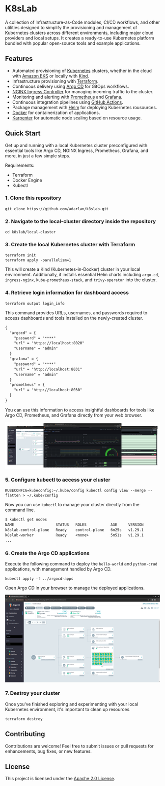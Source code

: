 # K8sLab

A collection of Infrastructure-as-Code modules, CI/CD workflows, and other utilities designed to simplify the provisioning and management of Kubernetes clusters across different environments, including major cloud providers and local setups. It creates a ready-to-use Kubernetes platform bundled with popular open-source tools and example applications.

## Features

- Automated provisioning of [Kubernetes](https://kubernetes.io/) clusters, whether in the cloud with [Amazon EKS](https://aws.amazon.com/eks/) or locally with [Kind](https://kind.sigs.k8s.io/).
- Infrastructure provisioning with [Terraform](https://www.terraform.io/).
- Continuous delivery using [Argo CD](https://argoproj.github.io/cd/) for GitOps workflows.
- [NGINX Ingress Controller](https://kubernetes.github.io/ingress-nginx/) for managing incoming traffic to the cluster.
- Monitoring and alerting with [Prometheus](https://prometheus.io/) and [Grafana](https://grafana.com/grafana/).
- Continuous integration pipelines using [GitHub Actions](https://github.com/features/actions).
- Package management with [Helm](https://helm.sh/) for deploying Kubernetes rousources.
- [Docker](https://www.docker.com/) for containerization of applications.
- [Karpenter](https://karpenter.sh/) for automatic node scaling based on resource usage.

## Quick Start

Get up and running with a local Kubernetes cluster preconfigured with essential tools like Argo CD, NGINX Ingress, Prometheus, Grafana, and more, in just a few simple steps.

Requirements:

- Terraform
- Docker Engine
- Kubectl

### 1. Clone this repository

```shell
git clone https://github.com/adarlan/k8slab.git
```

### 2. Navigate to the local-cluster directory inside the repository

```shell
cd k8slab/local-cluster
```

### 3. Create the local Kubernetes cluster with Terraform

```shell
terraform init
terraform apply -parallelism=1
```

This will create a Kind (Kubernetes-in-Docker) cluster in your local environment.
Additionally, it installs essential Helm charts including `argo-cd`, `ingress-nginx`, `kube-prometheus-stack`, and `trivy-operator` into the cluster.

### 4. Retrieve login information for dashboard access

```shell
terraform output login_info
```

This command provides URLs, usernames, and passwords required to access dashboards and tools installed on the newly-created cluster.

```txt
{
  "argocd" = {
    "password" = "****"
    "url" = "https://localhost:8020"
    "username" = "admin"
  }
  "grafana" = {
    "password" = "****"
    "url" = "http://localhost:8031"
    "username" = "admin"
  }
  "prometheus" = {
    "url" = "http://localhost:8030"
  }
}
```

You can use this information to access insightful dashboards for tools like Argo CD, Prometheus, and Grafana directly from your web browser.

![Dashboards screenshot](./docs/img/dashboards.png)

### 5. Configure kubectl to access your cluster

```shell
KUBECONFIG=kubeconfig:~/.kube/config kubectl config view --merge --flatten > ~/.kube/config
```

Now you can use `kubectl` to manage your cluster directly from the command line.

```txt
$ kubectl get nodes
NAME                   STATUS   ROLES           AGE     VERSION
k8slab-control-plane   Ready    control-plane   6m25s   v1.29.1
k8slab-worker          Ready    <none>          5m51s   v1.29.1
...
```

### 6. Create the Argo CD applications

Execute the following command to deploy the `hello-world` and `python-crud` applications, with management handled by Argo CD.

```shell
kubectl apply -f ../argocd-apps
```

Open Argo CD in your browser to manage the deployed applications.

![Argo CD screenshots](./docs/img/argocd-2.png)

### 7. Destroy your cluster

Once you've finished exploring and experimenting with your local Kubernetes environment,
it's important to clean up resources.

```shell
terraform destroy
```

## Contributing

Contributions are welcome! Feel free to submit issues or pull requests for enhancements, bug fixes, or new features.

## License

This project is licensed under the [Apache 2.0 License](./LICENSE).
